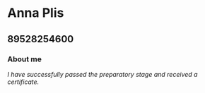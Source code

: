 # Anna Plis
## **89528254600**
### About me
*I have successfully passed the preparatory stage and received a certificate.*
